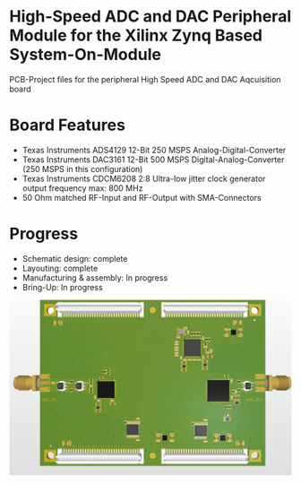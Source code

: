 # High-Speed ADC and DAC Peripheral Module for the Xilinx Zynq Based System-On-Module

PCB-Project files for the peripheral High Speed ADC and DAC Aqcuisition board

# Board Features

- Texas Instruments ADS4129 12-Bit 250 MSPS Analog-Digital-Converter
- Texas Instruments DAC3161 12-Bit 500 MSPS Digital-Analog-Converter (250 MSPS in this configuration)
- Texas Instruments CDCM6208 2:8 Ultra-low jitter clock generator output frequency max: 800 MHz
- 50 Ohm matched RF-Input and RF-Output with SMA-Connectors

# Progress

- Schematic design: complete
- Layouting: complete
- Manufacturing & assembly: In progress
- Bring-Up: In progress

![hsADDAperiphIMG](https://github.com/myildirim6198/HighSpeedZynqHWPlattform/blob/main/ZynqSOCHSADDA12BHS/Images/OverviewPeripheralHSADDA.png?raw=true)

